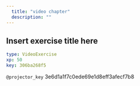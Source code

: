 ```yaml
---
  title: "video chapter"
  description: ""
---
```


## Insert exercise title here

```yaml
type: VideoExercise 
xp: 50 
key: 306ba268f5   
```

`@projector_key`
3e6d1a1f7c0ede69e1d8eff3afecf7b8